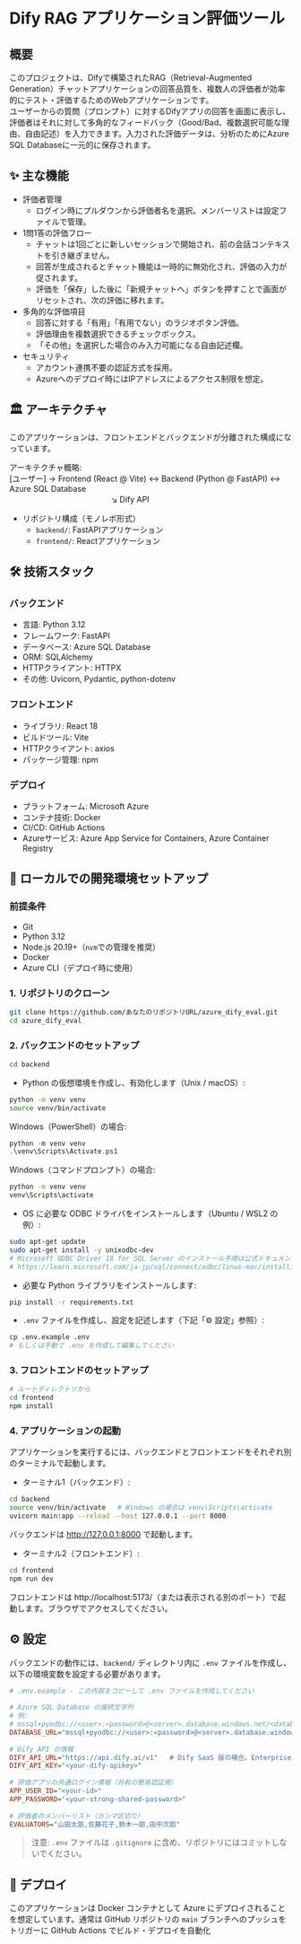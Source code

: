 # Dify RAG アプリケーション評価ツール  
  
## 概要  
このプロジェクトは、Difyで構築されたRAG（Retrieval-Augmented Generation）チャットアプリケーションの回答品質を、複数人の評価者が効率的にテスト・評価するためのWebアプリケーションです。    
ユーザーからの質問（プロンプト）に対するDifyアプリの回答を画面に表示し、評価者はそれに対して多角的なフィードバック（Good/Bad、複数選択可能な理由、自由記述）を入力できます。入力された評価データは、分析のためにAzure SQL Databaseに一元的に保存されます。  
  
## ✨ 主な機能  
- 評価者管理  
  - ログイン時にプルダウンから評価者名を選択。メンバーリストは設定ファイルで管理。  
- 1問1答の評価フロー  
  - チャットは1回ごとに新しいセッションで開始され、前の会話コンテキストを引き継ぎません。  
  - 回答が生成されるとチャット機能は一時的に無効化され、評価の入力が促されます。  
  - 評価を「保存」した後に「新規チャットへ」ボタンを押すことで画面がリセットされ、次の評価に移れます。  
- 多角的な評価項目  
  - 回答に対する「有用」「有用でない」のラジオボタン評価。  
  - 評価理由を複数選択できるチェックボックス。  
  - 「その他」を選択した場合のみ入力可能になる自由記述欄。  
- セキュリティ  
  - アカウント連携不要の認証方式を採用。  
  - Azureへのデプロイ時にはIPアドレスによるアクセス制限を想定。  
  
## 🏛️ アーキテクチャ  
このアプリケーションは、フロントエンドとバックエンドが分離された構成になっています。  
  
アーキテクチャ概略:    
[ユーザー] → Frontend (React @ Vite) ↔ Backend (Python @ FastAPI) ↔ Azure SQL Database    
　　　　　　　　　　　　　↘ Dify API  
  
- リポジトリ構成（モノレポ形式）  
  - `backend/`: FastAPIアプリケーション  
  - `frontend/`: Reactアプリケーション  
  
## 🛠️ 技術スタック  
### バックエンド  
- 言語: Python 3.12  
- フレームワーク: FastAPI  
- データベース: Azure SQL Database  
- ORM: SQLAlchemy  
- HTTPクライアント: HTTPX  
- その他: Uvicorn, Pydantic, python-dotenv  
  
### フロントエンド  
- ライブラリ: React 18  
- ビルドツール: Vite  
- HTTPクライアント: axios  
- パッケージ管理: npm  
  
### デプロイ  
- プラットフォーム: Microsoft Azure  
- コンテナ技術: Docker  
- CI/CD: GitHub Actions  
- Azureサービス: Azure App Service for Containers, Azure Container Registry  
  
## 🚀 ローカルでの開発環境セットアップ  
  
### 前提条件  
- Git  
- Python 3.12  
- Node.js 20.19+（`nvm`での管理を推奨）  
- Docker  
- Azure CLI（デプロイ時に使用）  
  
### 1. リポジトリのクローン  
```bash  
git clone https://github.com/あなたのリポジトリURL/azure_dify_eval.git  
cd azure_dify_eval  
```  
  
### 2. バックエンドのセットアップ  
```bash  
cd backend  
```  
  
- Python の仮想環境を作成し、有効化します（Unix / macOS）:  
```bash  
python -m venv venv  
source venv/bin/activate  
```  
Windows（PowerShell）の場合:  
```powershell  
python -m venv venv  
.\venv\Scripts\Activate.ps1  
```  
Windows（コマンドプロンプト）の場合:  
```bat  
python -m venv venv  
venv\Scripts\activate  
```  
  
- OS に必要な ODBC ドライバをインストールします（Ubuntu / WSL2 の例）:  
```bash  
sudo apt-get update  
sudo apt-get install -y unixodbc-dev  
# Microsoft ODBC Driver 18 for SQL Server のインストール手順は公式ドキュメントを参照してください:  
# https://learn.microsoft.com/ja-jp/sql/connect/odbc/linux-mac/installing-the-microsoft-odbc-driver-for-sql-server  
```  
  
- 必要な Python ライブラリをインストールします:  
```bash  
pip install -r requirements.txt  
```  
  
- `.env` ファイルを作成し、設定を記述します（下記「⚙️ 設定」参照）:  
```bash  
cp .env.example .env  
# もしくは手動で .env を作成して編集してください  
```  
  
### 3. フロントエンドのセットアップ  
```bash  
# ルートディレクトリから  
cd frontend  
npm install  
```  
  
### 4. アプリケーションの起動  
アプリケーションを実行するには、バックエンドとフロントエンドをそれぞれ別のターミナルで起動します。  
  
- ターミナル1（バックエンド）:  
```bash  
cd backend  
source venv/bin/activate   # Windows の場合は venv\Scripts\activate  
uvicorn main:app --reload --host 127.0.0.1 --port 8000  
```  
バックエンドは http://127.0.0.1:8000 で起動します。  
  
- ターミナル2（フロントエンド）:  
```bash  
cd frontend  
npm run dev  
```  
フロントエンドは http://localhost:5173/（または表示される別のポート）で起動します。ブラウザでアクセスしてください。  
  
## ⚙️ 設定  
バックエンドの動作には、`backend/` ディレクトリ内に `.env` ファイルを作成し、以下の環境変数を設定する必要があります。  
  
```ini  
# .env.example - この内容をコピーして .env ファイルを作成してください  
  
# Azure SQL Database の接続文字列  
# 例:  
# mssql+pyodbc://<user>:<password>@<server>.database.windows.net/<database>?driver=ODBC+Driver+18+for+SQL+Server  
DATABASE_URL="mssql+pyodbc://<user>:<password>@<server>.database.windows.net/<database>?driver=ODBC+Driver+18+for+SQL+Server"  
  
# Dify API の情報  
DIFY_API_URL="https://api.dify.ai/v1"   # Dify SaaS 版の場合。Enterprise 版は自社の URL に変更  
DIFY_API_KEY="<your-dify-apikey>"  
  
# 評価アプリの共通ログイン情報（共有の簡易認証用）  
APP_USER_ID="<your-id>"  
APP_PASSWORD="<your-strong-shared-password>"  
  
# 評価者のメンバーリスト（カンマ区切り）  
EVALUATORS="山田太郎,佐藤花子,鈴木一郎,田中次郎"  
```  
  
> 注意: `.env` ファイルは `.gitignore` に含め、リポジトリにはコミットしないでください。  
  
## 🚢 デプロイ  
このアプリケーションは Docker コンテナとして Azure にデプロイされることを想定しています。通常は GitHub リポジトリの `main` ブランチへのプッシュをトリガーに GitHub Actions でビルド・デプロイを自動化